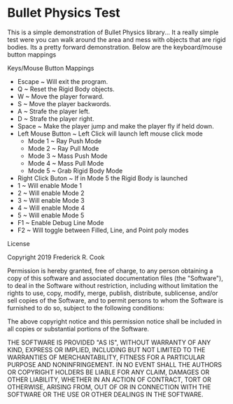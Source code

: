 # Bullet Physics Test

This is a simple demonstration of Bullet Physics library... It a really
simple test were you can walk around the area and mess with objects that
are rigid bodies. Its a pretty forward demonstration. Below are the 
keyboard/mouse button mappings

Keys/Mouse Button Mappings
* Escape 				~ Will exit the program.
* Q 					~ Reset the Rigid Body objects.
* W 					~ Move the player forward.
* S 					~ Move the player backwords.
* A 					~ Strafe the player left.
* D 					~ Strafe the player right.
* Space 				~ Make the player jump and make the player fly if held down.
* Left Mouse Button 	~ Left Click will launch left mouse click mode
	* Mode 1 				~ Ray Push Mode
	* Mode 2 				~ Ray Pull Mode
	* Mode 3 				~ Mass Push Mode
	* Mode 4 				~ Mass Pull Mode
	* Mode 5 				~ Grab Rigid Body Mode
* Right Click Buton	~ If in Mode 5 the Rigid Body is launched
* 1					~ Will enable Mode 1
* 2					~ Will enable Mode 2
* 3					~ Will enable Mode 3
* 4					~ Will enable Mode 4
* 5					~ Will enable Mode 5
* F1					~ Enable Debug Line Mode
* F2					~ Will toggle between Filled, Line, and Point poly modes


License

Copyright 2019 Frederick R. Cook

Permission is hereby granted, free of charge, to any person obtaining a copy of this software and associated documentation files (the "Software"), to deal in the Software without restriction, including without limitation the rights to use, copy, modify, merge, publish, distribute, sublicense, and/or sell copies of the Software, and to permit persons to whom the Software is furnished to do so, subject to the following conditions:

The above copyright notice and this permission notice shall be included in all copies or substantial portions of the Software.

THE SOFTWARE IS PROVIDED "AS IS", WITHOUT WARRANTY OF ANY KIND, EXPRESS OR IMPLIED, INCLUDING BUT NOT LIMITED TO THE WARRANTIES OF MERCHANTABILITY, FITNESS FOR A PARTICULAR PURPOSE AND NONINFRINGEMENT. IN NO EVENT SHALL THE AUTHORS OR COPYRIGHT HOLDERS BE LIABLE FOR ANY CLAIM, DAMAGES OR OTHER LIABILITY, WHETHER IN AN ACTION OF CONTRACT, TORT OR OTHERWISE, ARISING FROM, OUT OF OR IN CONNECTION WITH THE SOFTWARE OR THE USE OR OTHER DEALINGS IN THE SOFTWARE.